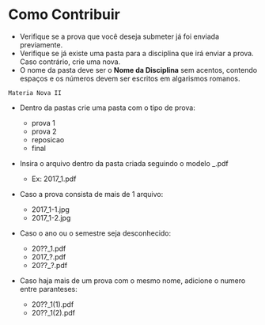 # Como Contribuir 

* Verifique se a prova que você deseja submeter já foi enviada previamente.
* Verifique se já existe uma pasta para a disciplina que irá enviar a prova. Caso contrário, crie uma nova.
* O nome da pasta deve ser o **Nome da Disciplina** sem acentos, contendo espaços e os números devem ser escritos em algarismos romanos.

```
Materia Nova II
```

* Dentro da pastas crie uma pasta com o tipo de prova:
   - prova 1
   - prova 2
   - reposicao
   - final

* Insira o arquivo dentro da pasta criada seguindo o modelo <nome>_<semestre>.pdf
   - Ex: 2017_1.pdf

* Caso a prova consista de mais de 1 arquivo:
   - 2017_1-1.jpg
   - 2017_1-2.jpg

* Caso o ano ou o semestre seja desconhecido:
   - 20??_1.pdf
   - 2017_?.pdf
   - 20??_?.pdf

* Caso haja mais de um prova com o mesmo nome, adicione o numero entre paranteses:
   - 20??_1(1).pdf
   - 20??_1(2).pdf
